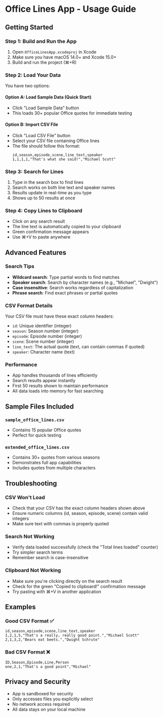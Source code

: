 # Office Lines App - Usage Guide

## Getting Started

### Step 1: Build and Run the App
1. Open `OfficeLinesApp.xcodeproj` in Xcode
2. Make sure you have macOS 14.0+ and Xcode 15.0+
3. Build and run the project (⌘+R)

### Step 2: Load Your Data
You have two options:

#### Option A: Load Sample Data (Quick Start)
- Click "Load Sample Data" button
- This loads 30+ popular Office quotes for immediate testing

#### Option B: Import CSV File
- Click "Load CSV File" button
- Select your CSV file containing Office lines
- The file should follow this format:
  ```csv
  id,season,episode,scene,line_text,speaker
  1,1,1,1,"That's what she said!","Michael Scott"
  ```

### Step 3: Search for Lines
1. Type in the search box to find lines
2. Search works on both line text and speaker names
3. Results update in real-time as you type
4. Shows up to 50 results at once

### Step 4: Copy Lines to Clipboard
- Click on any search result
- The line text is automatically copied to your clipboard
- Green confirmation message appears
- Use ⌘+V to paste anywhere

## Advanced Features

### Search Tips
- **Wildcard search**: Type partial words to find matches
- **Speaker search**: Search by character names (e.g., "Michael", "Dwight")
- **Case insensitive**: Search works regardless of capitalization
- **Phrase search**: Find exact phrases or partial quotes

### CSV Format Details
Your CSV file must have these exact column headers:
- `id`: Unique identifier (integer)
- `season`: Season number (integer)
- `episode`: Episode number (integer)  
- `scene`: Scene number (integer)
- `line_text`: The actual quote (text, can contain commas if quoted)
- `speaker`: Character name (text)

### Performance
- App handles thousands of lines efficiently
- Search results appear instantly
- First 50 results shown to maintain performance
- All data loads into memory for fast searching

## Sample Files Included

### `sample_office_lines.csv`
- Contains 15 popular Office quotes
- Perfect for quick testing

### `extended_office_lines.csv`
- Contains 30+ quotes from various seasons
- Demonstrates full app capabilities
- Includes quotes from multiple characters

## Troubleshooting

### CSV Won't Load
- Check that your CSV has the exact column headers shown above
- Ensure numeric columns (id, season, episode, scene) contain valid integers
- Make sure text with commas is properly quoted

### Search Not Working
- Verify data loaded successfully (check the "Total lines loaded" counter)
- Try simpler search terms
- Remember search is case-insensitive

### Clipboard Not Working
- Make sure you're clicking directly on the search result
- Check for the green "Copied to clipboard!" confirmation message
- Try pasting with ⌘+V in another application

## Examples

### Good CSV Format ✅
```csv
id,season,episode,scene,line_text,speaker
1,2,1,5,"That's a really, really good point.","Michael Scott"
2,1,3,2,"Bears eat beets.","Dwight Schrute"
```

### Bad CSV Format ❌
```csv
ID,Season,Episode,Line,Person
one,2,1,"That's a good point","Michael"
```

## Privacy and Security

- App is sandboxed for security
- Only accesses files you explicitly select
- No network access required
- All data stays on your local machine